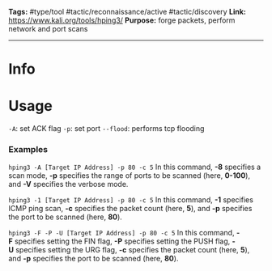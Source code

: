 **Tags:** #type/tool #tactic/reconnaissance/active #tactic/discovery 
**Link:** https://www.kali.org/tools/hping3/
**Purpose:** forge packets, perform network and port scans

---
# Info

# Usage
`-A`: set ACK flag
`-p`: set port
`--flood`: performs tcp flooding

### Examples
`hping3 -A [Target IP Address] -p 80 -c 5`
In this command, **-8** specifies a scan mode, **-p** specifies the range of ports to be scanned (here, **0-100**), and **-V** specifies the verbose mode.

`hping3 -1 [Target IP Address] -p 80 -c 5`
In this command, **-1** specifies ICMP ping scan, **-c** specifies the packet count (here, **5**), and **-p** specifies the port to be scanned (here, **80**).

`hping3 -F -P -U [Target IP Address] -p 80 -c 5`
In this command, **-F** specifies setting the FIN flag, **-P** specifies setting the PUSH flag, **-U** specifies setting the URG flag, **-c** specifies the packet count (here, **5**), and **-p** specifies the port to be scanned (here, **80**).
